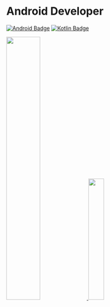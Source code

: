 # Android Developer

[![Android Badge](https://img.shields.io/badge/Android-34A853?style=flat-square&logo=CoffeeScript&logoColor=white)](https://www.android.com/intl/ko_kr/)
[![Kotlin Badge](https://img.shields.io/badge/Kotlin-7F52FF?style=flat-square&logo=CoffeeScript&logoColor=white)](https://kotlinlang.org/)



<a href="s">
  <img src="https://github-readme-stats.vercel.app/api?username=nahyunuk&theme=tokyonight&show_icons=true" width="42%" />
</a>
<a href="https://github.com/kimjihoon3106/github-readme-stats">
    <img src="https://github-readme-stats.vercel.app/api/top-langs/?username=nahyunuk&layout=donut&show_icons=true&theme=material-palenight&hide_border=true&bg_color=20232a&icon_color=58A6FF&text_color=fff&title_color=58A6FF&count_private=true&exclude_repo=Face-Transfer-Application" width=28.5% />
</a> 
